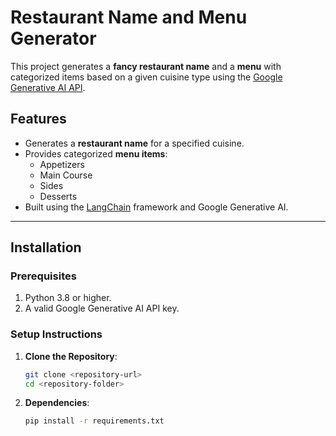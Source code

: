 # Restaurant Name and Menu Generator

This project generates a **fancy restaurant name** and a **menu** with categorized items based on a given cuisine type using the [Google Generative AI API](https://cloud.google.com/gen-ai).

## Features

- Generates a **restaurant name** for a specified cuisine.
- Provides categorized **menu items**:
  - Appetizers
  - Main Course
  - Sides
  - Desserts
- Built using the [LangChain](https://langchain.com/) framework and Google Generative AI.

---

## Installation

### Prerequisites
1. Python 3.8 or higher.
2. A valid Google Generative AI API key.

### Setup Instructions

1. **Clone the Repository**:
   ```bash
   git clone <repository-url>
   cd <repository-folder>

2. **Dependencies**:
    ```bash
    pip install -r requirements.txt
    ```
